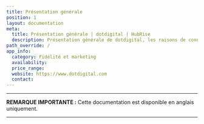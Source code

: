 ```yaml
---
title: Présentation générale
position: 1
layout: documentation
meta:
  title: Présentation générale | dotdigital | HubRise
  description: Présentation générale de dotdigital, les raisons de connecter votre caisse à HubRise et fonctionnalités de l'intégration avec HubRise.
path_override: /
app_info:
  category: Fidélité et marketing
  availability:
  price_range:
  website: https://www.dotdigital.com
  contact:
---
```


---

**REMARQUE IMPORTANTE :** Cette documentation est disponible <Link to="/apps/dotdigital" addLocalePrefix={false}>en anglais uniquement</Link>.

---
